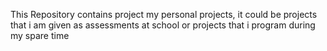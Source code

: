 This Repository contains project my personal projects, it could be projects that i am given as assessments at school or projects that i program during my spare time
